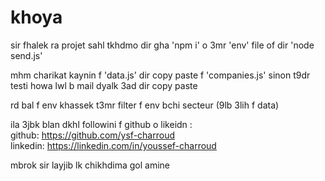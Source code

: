 # khoya
sir fhalek ra projet sahl tkhdmo dir gha 'npm i' o 3mr 'env' file of dir 'node send.js'

mhm charikat kaynin f 'data.js' dir copy paste f 'companies.js' sinon t9dr testi howa lwl b mail dyalk 3ad dir copy paste

rd bal f env khassek t3mr filter f env bchi secteur (9lb 3lih f data)

ila 3jbk blan dkhl followini f github o likeidn :
<br/>
github: https://github.com/ysf-charroud
<br/>
linkedin: https://linkedin.com/in/youssef-charroud

mbrok sir layjib lk chikhdima gol amine
